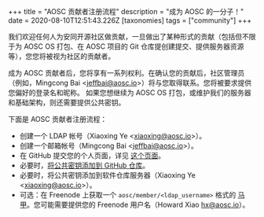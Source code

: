 +++
title = "AOSC 贡献者注册流程"
description = "成为 AOSC 的一分子！"
date = 2020-08-10T12:51:43.226Z
[taxonomies]
tags = ["community"]
+++

我们欢迎任何人为安同开源社区做贡献，一旦做出了某种形式的贡献（包括但不限于为 AOSC OS 打包、在 AOSC 项目的 Git 仓库提创建提交、提供服务器资源等），您您将被视为社区的贡献者。

成为 AOSC 贡献者后，您将享有一系列权利。在确认您的贡献后，社区管理员（例如，Mingcong Bai <<jeffbai@aosc.io>>）将与您取得联系。您将被要求提供您偏好的登录名和昵称。 如果您想继续为 AOSC OS 打包，或维护我们的服务器和基础架构，则还需要提供公共密钥。

下面是 AOSC 贡献者注册流程：

- 创建一个 LDAP 帐号（Xiaoxing Ye <<xiaoxing@aosc.io>>）。
- 创建一个邮箱帐号（Mingcong Bai <<jeffbai@aosc.io>>）。
- 在 GitHub 提交您的个人页面，详见 [这个页面](@/developer/infrastructure/community-portal.md#add-new-personal-pages)。
- 必要时，[将公共密钥添加到 GitHub 仓库](https://github.com/AOSC-Dev/dev-pubkeys)。
- 必要时，将公共密钥添加到软件仓库服务器（Xiaoxing Ye <<xiaoxing@aosc.io>>）。
- 可选：在 Freenode 上获取一个 `aosc/member/<ldap_username>` 格式的 [马甲](https://freenode.net/kb/answer/cloaks)。您可能需要提供您的 Freenode 用户名（Howard Xiao <hx@aosc.io>）。

